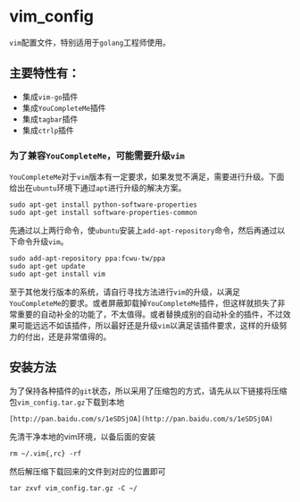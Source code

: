 # vim_config

`vim`配置文件，特别适用于`golang`工程师使用。

## 主要特性有：
* 集成`vim-go`插件
* 集成`YouCompleteMe`插件
* 集成`tagbar`插件
* 集成`ctrlp`插件


### 为了兼容`YouCompleteMe`，可能需要升级`vim`

`YouCompleteMe`对于`vim`版本有一定要求，如果发觉不满足，需要进行升级。下面给出在`ubuntu`环境下通过`apt`进行升级的解决方案。

    sudo apt-get install python-software-properties
    sudo apt-get install software-properties-common

先通过以上两行命令，使`ubuntu`安装上`add-apt-repository`命令，然后再通过以下命令升级`vim`。

    sudo add-apt-repository ppa:fcwu-tw/ppa  
    sudo apt-get update
    sudo apt-get install vim

至于其他发行版本的系统，请自行寻找方法进行`vim`的升级，以满足`YouCompleteMe`的要求。或者屏蔽卸载掉`YouCompleteMe`插件，但这样就损失了非常重要的自动补全的功能了，不太值得。或者替换成别的自动补全的插件，不过效果可能远远不如该插件，所以最好还是升级`vim`以满足该插件要求，这样的升级努力的付出，还是非常值得的。

## 安装方法

为了保持各种插件的`git`状态，所以采用了压缩包的方式，请先从以下链接将压缩包`vim_config.tar.gz`下载到本地

    [http://pan.baidu.com/s/1eSDSjOA](http://pan.baidu.com/s/1eSDSjOA)

先清干净本地的vim环境，以备后面的安装

    rm ~/.vim{,rc} -rf

然后解压缩下载回来的文件到对应的位置即可

    tar zxvf vim_config.tar.gz -C ~/

